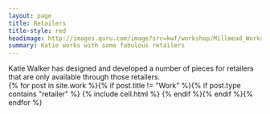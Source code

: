 ```yaml
---
layout: page
title: Retailers
title-style: red
headimage: http://images.quru.com/image?src=kwf/workshop/Millmead_Workshop_Katie_Walker_Furniture_S_FL_orig.jpg
summary: Katie works with some fabulous retailers
---
```


<div class="for_retailers" markdown="1">
  Katie Walker has designed and developed a number of pieces for retailers that are only available through those retailers.
  
  <div class="grid">
    {% for post in site.work %}{% if post.title != "Work" %}{% if post.type contains "retailer" %}
    {% include cell.html %}
    {% endif %}{% endif %}{% endfor %}
  </div>
</div>
